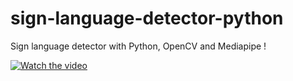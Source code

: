 # sign-language-detector-python

Sign language detector with Python, OpenCV and Mediapipe !

[![Watch the video](https://img.youtube.com/vi/MJCSjXepaAM/0.jpg)](https://www.youtube.com/watch?v=MJCSjXepaAM)
